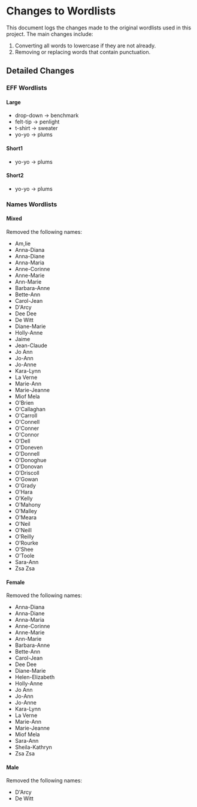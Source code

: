 # Changes to Wordlists

This document logs the changes made to the original wordlists used in this
project. The main changes include:

1. Converting all words to lowercase if they are not already.
2. Removing or replacing words that contain punctuation.

## Detailed Changes

### EFF Wordlists

#### Large

- drop-down -> benchmark
- felt-tip -> penlight
- t-shirt -> sweater
- yo-yo -> plums

#### Short1

- yo-yo -> plums

#### Short2

- yo-yo -> plums

### Names Wordlists

#### Mixed

Removed the following names:

- Am,lie
- Anna-Diana
- Anna-Diane
- Anna-Maria
- Anne-Corinne
- Anne-Marie
- Ann-Marie
- Barbara-Anne
- Bette-Ann
- Carol-Jean
- D'Arcy
- Dee Dee
- De Witt
- Diane-Marie
- Holly-Anne
- Jaime
- Jean-Claude
- Jo Ann
- Jo-Ann
- Jo-Anne
- Kara-Lynn
- La Verne
- Marie-Ann
- Marie-Jeanne
- Miof Mela
- O'Brien
- O'Callaghan
- O'Carroll
- O'Connell
- O'Conner
- O'Connor
- O'Dell
- O'Doneven
- O'Donnell
- O'Donoghue
- O'Donovan
- O'Driscoll
- O'Gowan
- O'Grady
- O'Hara
- O'Kelly
- O'Mahony
- O'Malley
- O'Meara
- O'Neil
- O'Neill
- O'Reilly
- O'Rourke
- O'Shee
- O'Toole
- Sara-Ann
- Zsa Zsa

#### Female

Removed the following names:

- Anna-Diana
- Anna-Diane
- Anna-Maria
- Anne-Corinne
- Anne-Marie
- Ann-Marie
- Barbara-Anne
- Bette-Ann
- Carol-Jean
- Dee Dee
- Diane-Marie
- Helen-Elizabeth
- Holly-Anne
- Jo Ann
- Jo-Ann
- Jo-Anne
- Kara-Lynn
- La Verne
- Marie-Ann
- Marie-Jeanne
- Miof Mela
- Sara-Ann
- Sheila-Kathryn
- Zsa Zsa

#### Male

Removed the following names:

- D'Arcy
- De Witt

